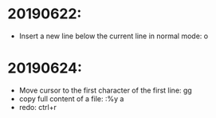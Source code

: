 # 20190622: 
* Insert a new line below the current line in normal mode: o
# 20190624:
* Move cursor to the first character of the first line: gg
* copy full content of a file: :%y a
* redo: ctrl+r
